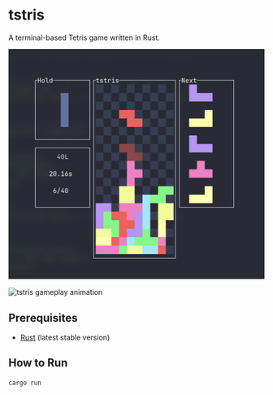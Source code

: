 # tstris

A terminal-based Tetris game written in Rust.

![tstris gameplay](image.png)

![tstris gameplay animation](movie.gif)

## Prerequisites

- [Rust](https://rustup.rs/) (latest stable version)

## How to Run

```bash
cargo run
```
```
